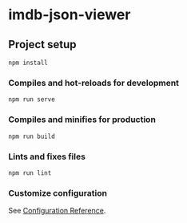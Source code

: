 # imdb-json-viewer

## Project setup
```
npm install
```

### Compiles and hot-reloads for development
```
npm run serve
```

### Compiles and minifies for production
```
npm run build 
```

### Lints and fixes files
```
npm run lint
```

### Customize configuration
See [Configuration Reference](https://cli.vuejs.org/config/).
